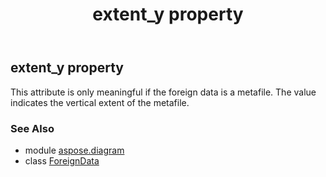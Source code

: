 ﻿---
title: extent_y property
second_title: Aspose.Diagram for Python via .NET API References
description: 
type: docs
weight: 70
url: /python-net/aspose.diagram/foreigndata/extent_y/
is_root: false
---

## extent_y property


This attribute is only meaningful if the foreign data is a metafile. The value indicates the vertical extent of the metafile.

### See Also
* module [aspose.diagram](../../)
* class [ForeignData](/diagram/python-net/aspose.diagram/foreigndata)
